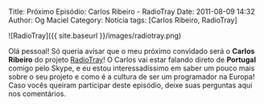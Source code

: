 Title: Próximo Episódio: Carlos Ribeiro - RadioTray
Date: 2011-08-09 14:32
Author: Og Maciel
Category: Notícia
tags: [Carlos Ribeiro, RadioTray]

![RadioTray]({{ site.baseurl }}/images/radiotray.png)

Olá pessoal! Só queria avisar que o meu próximo convidado será o
**Carlos Ribeiro** do projeto
[RadioTray](http://radiotray.sourceforge.net/ "http://radiotray.sourceforge.net/")!
O Carlos vai estar falando direto de **Portugal** comigo pelo Skype, e
eu estou interessadíssimo em saber um pouco mais sobre o seu projeto e
como é a cultura de ser um programador na Europa! Caso vocês queiram
participar deste episódio, deixe suas perguntas aqui nos comentários.
